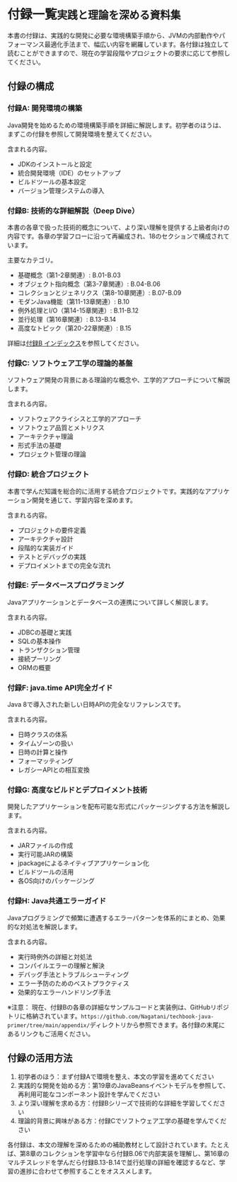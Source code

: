 # 付録一覧<small>実践と理論を深める資料集</small>

本書の付録は、実践的な開発に必要な環境構築手順から、JVMの内部動作やパフォーマンス最適化手法まで、幅広い内容を網羅しています。各付録は独立して読むことができますので、現在の学習段階やプロジェクトの要求に応じて参照してください。

## 付録の構成

### 付録A: 開発環境の構築

Java開発を始めるための環境構築手順を詳細に解説します。初学者のほうは、まずこの付録を参照して開発環境を整えてください。

含まれる内容。
- JDKのインストールと設定
- 統合開発環境（IDE）のセットアップ
- ビルドツールの基本設定
- バージョン管理システムの導入



### 付録B: 技術的な詳細解説（Deep Dive）

本書の各章で扱った技術的概念について、より深い理解を提供する上級者向けの内容です。各章の学習フローに沿って再編成され、18のセクションで構成されています。

主要なカテゴリ。
- 基礎概念（第1-2章関連）: B.01-B.03
- オブジェクト指向概念（第3-7章関連）: B.04-B.06
- コレクションとジェネリクス（第8-10章関連）: B.07-B.09
- モダンJava機能（第11-13章関連）: B.10
- 例外処理とI/O（第14-15章関連）: B.11-B.12
- 並行処理（第16章関連）: B.13-B.14
- 高度なトピック（第20-22章関連）: B.15

詳細は[付録B インデックス](appendix-b-index.md)を参照してください。



### 付録C: ソフトウェア工学の理論的基盤

ソフトウェア開発の背景にある理論的な概念や、工学的アプローチについて解説します。

含まれる内容。
- ソフトウェアクライシスと工学的アプローチ
- ソフトウェア品質とメトリクス
- アーキテクチャ理論
- 形式手法の基礎
- プロジェクト管理の理論



### 付録D: 統合プロジェクト

本書で学んだ知識を総合的に活用する統合プロジェクトです。実践的なアプリケーション開発を通じて、学習内容を深めます。

含まれる内容。
- プロジェクトの要件定義
- アーキテクチャ設計
- 段階的な実装ガイド
- テストとデバッグの実践
- デプロイメントまでの完全な流れ



### 付録E: データベースプログラミング

Javaアプリケーションとデータベースの連携について詳しく解説します。

含まれる内容。
- JDBCの基礎と実践
- SQLの基本操作
- トランザクション管理
- 接続プーリング
- ORMの概要



### 付録F: java.time API完全ガイド

Java 8で導入された新しい日時APIの完全なリファレンスです。

含まれる内容。
- 日時クラスの体系
- タイムゾーンの扱い
- 日時の計算と操作
- フォーマッティング
- レガシーAPIとの相互変換



### 付録G: 高度なビルドとデプロイメント技術

開発したアプリケーションを配布可能な形式にパッケージングする方法を解説します。

含まれる内容。
- JARファイルの作成
- 実行可能JARの構築
- jpackageによるネイティブアプリケーション化
- ビルドツールの活用
- 各OS向けのパッケージング



### 付録H: Java共通エラーガイド

Javaプログラミングで頻繁に遭遇するエラーパターンを体系的にまとめ、効果的な対処法を解説します。

含まれる内容。
- 実行時例外の詳細と対処法
- コンパイルエラーの理解と解決
- デバッグ手法とトラブルシューティング
- エラー予防のためのベストプラクティス
- 効果的なエラーハンドリング手法

※注意： 現在、付録Bの各章の詳細なサンプルコードと実装例は、GitHubリポジトリに格納されています。`https://github.com/Nagatani/techbook-java-primer/tree/main/appendix/`ディレクトリから参照できます。各付録の末尾にあるリンクもご活用ください。

## 付録の活用方法

1. 初学者のほう：まず付録Aで環境を整え、本文の学習を進めてください
2. 実践的な開発を始める方：第19章のJavaBeansイベントモデルを参照して、再利用可能なコンポーネント設計を学んでください
3. より深い理解を求める方：付録Bシリーズで技術的な詳細を学習してください
4. 理論的背景に興味がある方：付録Cでソフトウェア工学の基礎を学んでください

各付録は、本文の理解を深めるための補助教材として設計されています。たとえば、第8章のコレクションを学習中なら付録B.06で内部実装を理解し、第16章のマルチスレッドを学んだら付録B.13-B.14で並行処理の詳細を確認するなど、学習の進捗に合わせて参照することをオススメします。